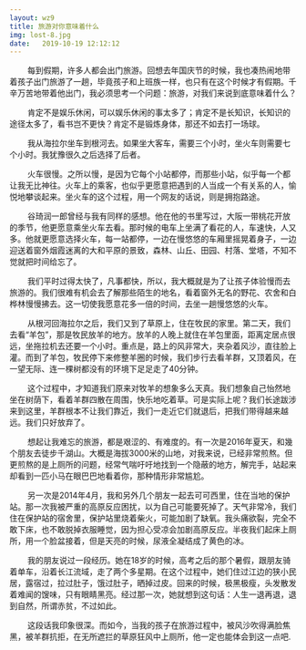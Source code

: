 ```yaml
---
layout: wz9
title: 旅游对你意味着什么
img: lost-8.jpg
date:   2019-10-19 12:12:12
---
```


<p>&nbsp;&nbsp;&nbsp;&nbsp;&nbsp;&nbsp;&nbsp;&nbsp;每到假期，许多人都会出门旅游。回想去年国庆节的时候，我也凑热闹地带着孩子出门旅游了一趟，毕竟孩子和上班族一样，也只有在这个时候才有假期。千辛万苦地带着他出门，我必须思考一个问题：旅游，对我们来说到底意味着什么？</p>
<p>&nbsp;&nbsp;&nbsp;&nbsp;&nbsp;&nbsp;&nbsp;&nbsp;肯定不是娱乐休闲，可以娱乐休闲的事太多了；肯定不是长知识，长知识的途径太多了，看书岂不更快？肯定不是锻炼身体，那还不如去打一场球。</p>
<p>&nbsp;&nbsp;&nbsp;&nbsp;&nbsp;&nbsp;&nbsp;&nbsp;我从海拉尔坐车到根河去。如果坐大客车，需要三个小时，坐火车则需要七个小时。我犹豫很久之后选择了后者。</p>
<p>&nbsp;&nbsp;&nbsp;&nbsp;&nbsp;&nbsp;&nbsp;&nbsp;火车很慢。之所以慢，是因为它每个小站都停，而那些小站，似乎每一个都让我无比神往。火车上的乘客，也似乎更愿意把遇到的人当成一个有关系的人，愉悦地攀谈起来。坐火车的这个过程，用一个网友的话说，则是拥抱路途。</p>
<p>&nbsp;&nbsp;&nbsp;&nbsp;&nbsp;&nbsp;&nbsp;&nbsp;谷琦润一郎曾经与我有同样的感想。他在他的书里写过，大阪一带桃花开放的季节，他更愿意乘坐火车去看。那时候的电车上坐满了看花的人，车速快，人又多。他就更愿意选择火车，每一站都停，一边在慢悠悠的车厢里摇晃着身子，一边迎送着窗外烟霞迷离的大和平原的景致，森林、山丘、田园、村落、堂塔，不知不觉就把时间给忘了。</p>
<p>&nbsp;&nbsp;&nbsp;&nbsp;&nbsp;&nbsp;&nbsp;&nbsp;我们平时过得太快了，凡事都快，所以，我大概就是为了让孩子体验慢而去旅游的。我们很难有机会去了解那些陌生的地名，看着窗外无名的野花、农舍和白桦林慢慢拂去。这一切使我愿意花多一倍的时间，去坐一趟慢悠悠的火车。</p>
<p>&nbsp;&nbsp;&nbsp;&nbsp;&nbsp;&nbsp;&nbsp;&nbsp;从根河回海拉尔之后，我们又到了草原上，住在牧民的家里。第二天，我们去看“羊包”，那是牧民放羊的地方。放羊的人晚上就住在羊包里面，距离定居点很远，坐拖拉机去还要一个小时。重点是，路上的风非常大，夹杂着风沙，直往脸上灌。而到了羊包，牧民停下来修整羊圈的时候，我们步行去看羊群，又顶着风，在一望无际、连一棵树都没有的环境下足足走了40分钟。</p>
<p>&nbsp;&nbsp;&nbsp;&nbsp;&nbsp;&nbsp;&nbsp;&nbsp;这个过程中，才知道我们原来对牧羊的想象多么天真。我们想象自己怡然地坐在树荫下，看着羊群四散在周围，快乐地吃着草。可是实际上呢？我们长途跋涉来到这里，羊群根本不让我们靠近，我们一走近它们就退后，把我们带得越来越远。我们只好放弃了。</p>
<p>&nbsp;&nbsp;&nbsp;&nbsp;&nbsp;&nbsp;&nbsp;&nbsp;想起让我难忘的旅游，都是艰涩的、有难度的。有一次是2016年夏天，和幾个朋友去徒步千湖山。大概是海拔3000米的山地，对我来说，已经非常煎熬。但更煎熬的是上厕所的问题，经常气喘吁吁地找到一个隐蔽的地方，解完手，站起来却看到一匹小马在眼巴巴地看着你，那种情形非常尴尬。</p>
<p>&nbsp;&nbsp;&nbsp;&nbsp;&nbsp;&nbsp;&nbsp;&nbsp;另一次是2014年4月，我和另外几个朋友一起去可可西里，住在当地的保护站。那一次我被严重的高原反应困扰，以为自己可能要死掉了。天气非常冷，我们住在保护站的宿舍里，保护站里烧着柴火，可能加剧了缺氧。我头痛欲裂，完全不敢下床，也不敢脱掉衣服睡觉，因为担心受凉会加剧高原反应。半夜我们起床上厕所，用一个脸盆接着，但是天亮的时候，尿液全凝结成了黄色的冰。</p>
<p>&nbsp;&nbsp;&nbsp;&nbsp;&nbsp;&nbsp;&nbsp;&nbsp;我的朋友说过一段经历。她在18岁的时候，高考之后的那个暑假，跟朋友骑着单车，沿着长江流域，走了两个多星期。在这个过程中，她们住过江边的狭小民居，露宿过，拉过肚子，饿过肚子，晒掉过皮。回来的时候，极黑极瘦，头发散发着难闻的馊味，只有眼睛黑亮。经过那一次，她就想到这句话：人生一退再退，退到自然，所谓赤贫，不过如此。</p>
<p>&nbsp;&nbsp;&nbsp;&nbsp;&nbsp;&nbsp;&nbsp;&nbsp;这段话我印象很深。而如今，当我的孩子在旅游过程中，被风沙吹得满脸焦黑，被羊群抗拒，在无所遮拦的草原狂风中上厕所，他一定也能体会到这一点吧.</p>